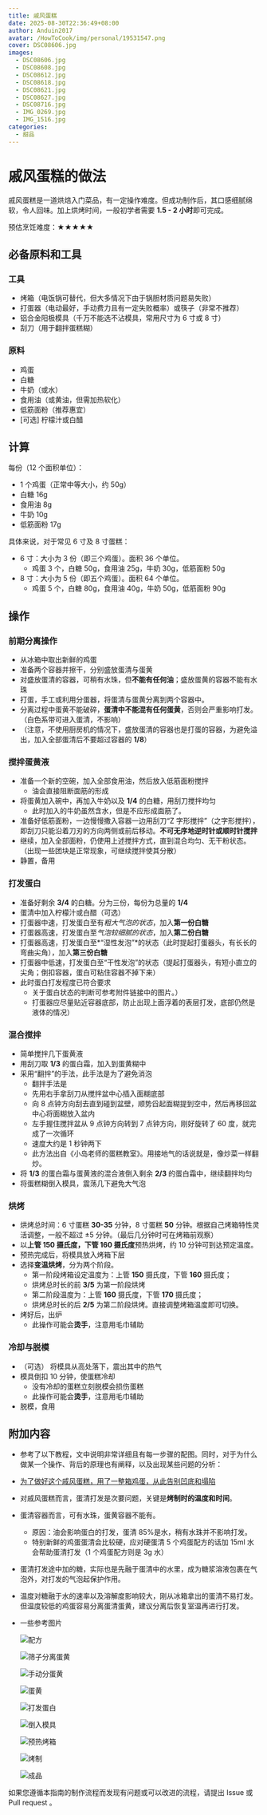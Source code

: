 ```yaml
---
title: 戚风蛋糕
date: 2025-08-30T22:36:49+08:00
author: Anduin2017
avatar: /HowToCook/img/personal/19531547.png
cover: DSC08606.jpg
images:
  - DSC08606.jpg
  - DSC08608.jpg
  - DSC08612.jpg
  - DSC08618.jpg
  - DSC08621.jpg
  - DSC08627.jpg
  - DSC08716.jpg
  - IMG_0269.jpg
  - IMG_1516.jpg
categories:
  - 甜品
---
```


# 戚风蛋糕的做法

戚风蛋糕是一道烘焙入门菜品，有一定操作难度。但成功制作后，其口感细腻绵软，令人回味。加上烘烤时间，一般初学者需要 **1.5 - 2 小时**即可完成。

预估烹饪难度：★★★★★

## 必备原料和工具

### 工具

* 烤箱（电饭锅可替代，但大多情况下由于锅胆材质问题易失败）
* 打蛋器（电动最好，手动费力且有一定失败概率）或筷子（非常不推荐）
* 铝合金阳极模具（千万不能选不沾模具，常用尺寸为 6 寸或 8 寸）
* 刮刀（用于翻拌蛋糕糊）

### 原料

- 鸡蛋
- 白糖
- 牛奶（或水）
- 食用油（或黄油，但需加热软化）
- 低筋面粉（推荐惠宜）
- [可选] 柠檬汁或白醋

## 计算

每份（12 个面积单位）：

- 1 个鸡蛋（正常中等大小，约 50g）
- 白糖 16g
- 食用油 8g
- 牛奶 10g
- 低筋面粉 17g

具体来说，对于常见 6 寸及 8 寸蛋糕：

* 6 寸：大小为 3 份（即三个鸡蛋）。面积 36 个单位。
  * 鸡蛋 3 个，白糖 50g，食用油 25g，牛奶 30g，低筋面粉 50g
* 8 寸：大小为 5 份（即五个鸡蛋）。面积 64 个单位。
  * 鸡蛋 5 个，白糖 80g，食用油 40g，牛奶 50g，低筋面粉 90g

## 操作

### 前期分离操作

* 从冰箱中取出新鲜的鸡蛋
* 准备两个容器并擦干，分别盛放蛋清与蛋黄
* 对盛放蛋清的容器，可稍有水珠，但**不能有任何油**；盛放蛋黄的容器不能有水珠
* 打蛋，手工或利用分蛋器，将蛋清与蛋黄分离到两个容器中。
* 分离过程中蛋黄不能破碎，**蛋清中不能混有任何蛋黄**，否则会严重影响打发。（白色系带可进入蛋清，不影响）
* （注意，不使用厨房机的情况下，盛放蛋清的容器也是打蛋的容器，为避免溢出，加入全部蛋清后不要超过容器的 **1/8**）

### 搅拌蛋黄液

* 准备一个新的空碗，加入全部食用油，然后放入低筋面粉搅拌
  * 油会直接阻断面筋的形成
* 将蛋黄加入碗中，再加入牛奶以及 **1/4** 的白糖，用刮刀搅拌均匀
  * 此时加入的牛奶虽然含水，但是不应形成面筋了。
* 准备好低筋面粉，一边慢慢撒入容器一边用刮刀“Z 字形搅拌”（之字形搅拌），即刮刀只能沿着刀刃的方向两侧或前后移动。**不可无序地逆时针或顺时针搅拌**
* 继续，加入全部面粉，仍使用上述搅拌方式，直到混合均匀、无干粉状态。（出现一些团块是正常现象，可继续搅拌使其分散）
* 静置，备用

### 打发蛋白

* 准备好剩余 **3/4** 的白糖。分为三份，每份为总量的 **1/4**
* 蛋清中加入柠檬汁或白醋（可选）
* 打蛋器中速，打发蛋白至有*粗大气泡的状态*，加入**第一份白糖**
* 打蛋器高速，打发蛋白至*气泡较细腻的状态*，加入**第二份白糖**
* 打蛋器高速，打发蛋白至*“湿性发泡”*的状态（此时提起打蛋器头，有长长的弯曲尖角），加入**第三份白糖**
* 打蛋器中低速，打发蛋白至“干性发泡”的状态（提起打蛋器头，有短小直立的尖角；倒扣容器，蛋白可粘住容器不掉下来）
* 此时蛋白打发程度已符合要求
  * 关于蛋白状态的判断可参考附件链接中的图片。）
  * 打蛋器应尽量贴近容器底部，防止出现上面浮着的表层打发，底部仍然是液体的情况）

### 混合搅拌

* 简单搅拌几下蛋黄液
* 用刮刀取 **1/3** 的蛋白霜，加入到蛋黄糊中
* 采用“翻拌”的手法，此手法是为了避免消泡
  * 翻拌手法是
  * 先用右手拿刮刀从搅拌盆中心插入面糊底部
  * 向 8 点钟方向刮去直到碰到盆壁，顺势舀起面糊提到空中，然后再移回盆中心将面糊放入盆内
  * 左手握住搅拌盆从 9 点钟方向转到 7 点钟方向，刚好旋转了 60 度，就完成了一次循环
  * 速度大约是 1 秒钟两下
  * 此方法出自《小岛老师的蛋糕教室》。用接地气的话说就是，像炒菜一样翻炒。
* 将 **1/3** 的蛋白霜与蛋黄液的混合液倒入剩余 **2/3** 的蛋白霜中，继续翻拌均匀
* 将蛋糕糊倒入模具，震荡几下避免大气泡

### 烘烤

* 烘烤总时间：6 寸蛋糕 **30-35** 分钟，8 寸蛋糕 **50** 分钟。根据自己烤箱特性灵活调整，一般不超过 $\pm 5$ 分钟。（最后几分钟时可在烤箱前观察）
* 以**上管 **150** 摄氏度，下管 **160** 摄氏度**预热烘烤，约 10 分钟可到达预定温度。
* 预热完成后，将模具放入烤箱下层
* 选择**变温烘烤**，分为两个阶段。
  * 第一阶段烤箱设定温度为：上管 **150** 摄氏度，下管 **160** 摄氏度；
  * 烘烤总时长的前 **3/5** 为第一阶段烘烤
  * 第二阶段温度为：上管 **160** 摄氏度，下管 **170** 摄氏度；
  * 烘烤总时长的后 **2/5** 为第二阶段烘烤。直接调整烤箱温度即可切换。
* 烤好后，出炉
  * 此操作可能会**烫手**，注意用毛巾辅助

### 冷却与脱模

- （可选） 将模具从高处落下，震出其中的热气
- 模具倒扣 10 分钟，使蛋糕冷却
  - 没有冷却的蛋糕立刻脱模会损伤蛋糕
  - 此操作可能会**烫手**，注意用毛巾辅助
- 脱模，食用

## 附加内容

- 参考了以下教程，文中说明非常详细且有每一步骤的配图。同时，对于为什么做某一个操作、背后的原理也有阐释，以及出现某些问题的分析：
- [为了做好这个戚风蛋糕，用了一整箱鸡蛋，从此告别凹底和塌陷](https://zhuanlan.zhihu.com/p/86865919)
- 对戚风蛋糕而言，蛋清打发是次要问题，关键是**烤制时的温度和时间**。
- 蛋清容器而言，可有水珠，蛋黄容器不能有。
  - 原因：油会影响蛋白的打发，蛋清 85%是水，稍有水珠并不影响打发。
  - 特别新鲜的鸡蛋蛋清会比较硬，应对硬蛋清 5 个鸡蛋配方的话加 15ml 水会帮助蛋清打发（1 个鸡蛋配方则是 3g 水）
- 蛋清打发途中加的糖，实际也是先融于蛋清中的水里，成为糖浆溶液包裹在气泡外，对打发的气泡起保护作用。
- 温度对糖融于水的速率以及溶解度影响较大，刚从冰箱拿出的蛋清不易打发。但温度较低的鸡蛋容易分离蛋清蛋黄，建议分离后恢复室温再进行打发。
- 一些参考图片

  ![配方](./IMG_1516.jpg)

  ![筛子分离蛋黄](./DSC08606.jpg)

  ![手动分蛋黄](./DSC08608.jpg)

  ![蛋黄](./DSC08612.jpg)

  ![打发蛋白](./IMG_0269.jpg)

  ![倒入模具](./DSC08618.jpg)

  ![预热烤箱](./DSC08621.jpg)

  ![烤制](./DSC08627.jpg)

  ![成品](./DSC08716.jpg)

如果您遵循本指南的制作流程而发现有问题或可以改进的流程，请提出 Issue 或 Pull request 。
